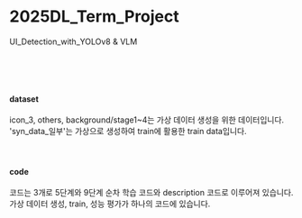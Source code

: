 # 2025DL_Term_Project
UI_Detection_with_YOLOv8 &amp; VLM

<br/><br/><br/>
#### dataset
icon_3, others, background/stage1~4는 가상 데이터 생성을 위한 데이터입니다. <br/>
'syn_data_일부'는 가상으로 생성하여 train에 활용한 train data입니다.
<br/><br/><br/>
#### code
코드는 3개로 5단계와 9단계 순차 학습 코드와 description 코드로 이루어져 있습니다.
가상 데이터 생성, train, 성능 평가가 하나의 코드에 있습니다.
